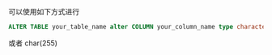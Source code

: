 可以使用如下方式进行

```sql
ALTER TABLE your_table_name alter COLUMN your_column_name type character varying(255);
```



或者 char(255)